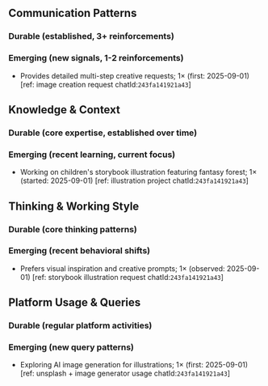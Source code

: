 ## Communication Patterns
### Durable (established, 3+ reinforcements)

### Emerging (new signals, 1-2 reinforcements)
- Provides detailed multi-step creative requests; 1× (first: 2025-09-01) [ref: image creation request chatId:`243fa141921a43`]

## Knowledge & Context
### Durable (core expertise, established over time)

### Emerging (recent learning, current focus)
- Working on children's storybook illustration featuring fantasy forest; 1× (started: 2025-09-01) [ref: illustration project chatId:`243fa141921a43`]

## Thinking & Working Style
### Durable (core thinking patterns)

### Emerging (recent behavioral shifts)
- Prefers visual inspiration and creative prompts; 1× (observed: 2025-09-01) [ref: storybook illustration request chatId:`243fa141921a43`]

## Platform Usage & Queries
### Durable (regular platform activities)

### Emerging (new query patterns)
- Exploring AI image generation for illustrations; 1× (first: 2025-09-01) [ref: unsplash + image generator usage chatId:`243fa141921a43`]